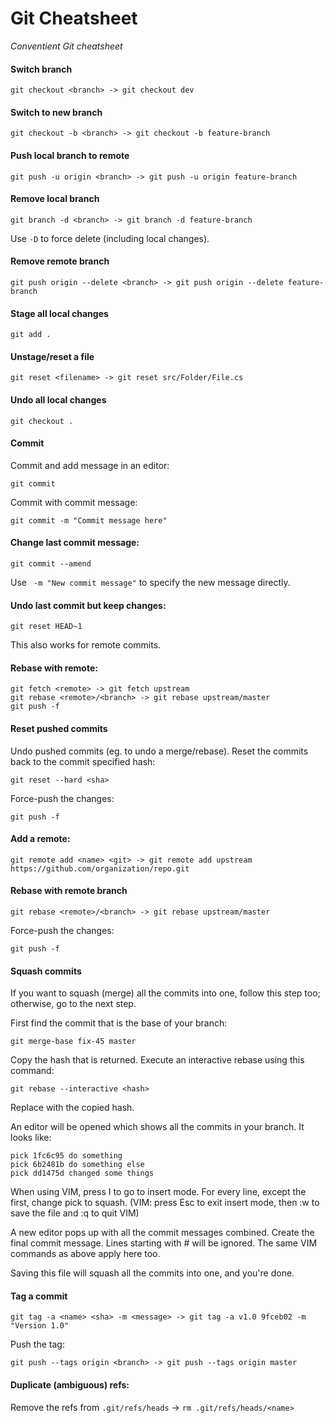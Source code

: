 # Git Cheatsheet
_Conventient Git cheatsheet_

#### Switch branch
```
git checkout <branch> -> git checkout dev
```

#### Switch to new branch
```
git checkout -b <branch> -> git checkout -b feature-branch
```

#### Push local branch to remote
```
git push -u origin <branch> -> git push -u origin feature-branch
```

#### Remove local branch
```
git branch -d <branch> -> git branch -d feature-branch
```
Use `-D` to force delete (including local changes).

#### Remove remote branch
```
git push origin --delete <branch> -> git push origin --delete feature-branch
```

#### Stage all local changes
```
git add .
```

#### Unstage/reset a file
```
git reset <filename> -> git reset src/Folder/File.cs
```

#### Undo all local changes
```
git checkout .
```

#### Commit
Commit and add message in an editor:
```
git commit
```

Commit with commit message:
```
git commit -m "Commit message here"
```

#### Change last commit message:
```
git commit --amend
```
Use ` -m "New commit message"` to specify the new message directly.

#### Undo last commit but keep changes:
```
git reset HEAD~1
```
This also works for remote commits.

#### Rebase with remote:
```
git fetch <remote> -> git fetch upstream
git rebase <remote>/<branch> -> git rebase upstream/master
git push -f
```

#### Reset pushed commits
Undo pushed commits (eg. to undo a merge/rebase). Reset the commits back to the commit specified hash:
```
git reset --hard <sha>
```
Force-push the changes:
```
git push -f
```

#### Add a remote:
```
git remote add <name> <git> -> git remote add upstream https://github.com/organization/repo.git
```

#### Rebase with remote branch
```
git rebase <remote>/<branch> -> git rebase upstream/master
```
Force-push the changes:
```
git push -f
```

#### Squash commits
If you want to squash (merge) all the commits into one, follow this step too; otherwise, go to the next step.

First find the commit that is the base of your branch:

```
git merge-base fix-45 master
```
Copy the hash that is returned. Execute an interactive rebase using this command:
```
git rebase --interactive <hash>
```
Replace <hash> with the copied hash.

An editor will be opened which shows all the commits in your branch. It looks like:
```
pick 1fc6c95 do something
pick 6b2481b do something else
pick dd1475d changed some things
```
When using VIM, press I to go to insert mode. For every line, except the first, change pick to squash. (VIM: press Esc to exit insert mode, then :w to save the file and :q to quit VIM)

A new editor pops up with all the commit messages combined. Create the final commit message. Lines starting with # will be ignored. The same VIM commands as above apply here too.

Saving this file will squash all the commits into one, and you're done.

#### Tag a commit
```
git tag -a <name> <sha> -m <message> -> git tag -a v1.0 9fceb02 -m "Version 1.0"
```
Push the tag:
```
git push --tags origin <branch> -> git push --tags origin master
```

#### Duplicate (ambiguous) refs:
Remove the refs from `.git/refs/heads` -> `rm .git/refs/heads/<name>`
